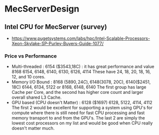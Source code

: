 # MecServerDesign

## Intel CPU for MecServer (survey)
  - https://www.pugetsystems.com/labs/hpc/Intel-Scalable-Processors-Xeon-Skylake-SP-Purley-Buyers-Guide-1077/

### Price vs Performance 
  - Multi-threaded : 6154 ($3543,18C) : it has great performance and value
    8168 6154, 6148, 6140, 6130, 6126, 4114 These have 24, 18, 20, 18, 16, 12, and 10 cores.
  - Memory I/O Bound : 8168 ($5890, 24C), 6148 ($3078, 20C), 6140($2451, 18C)
    6144, 6134, 5122 or 8168, 6148, 6140 The first group has large Cache per Core, and the second has higher core count and larger overall shared L3 Cache.
  - GPU based (CPU doesn't Matter) : 6128 ($1697)
    6128, 5122, 4114, 4112 The first 2 would be excellent for supporting a system using GPU's for compute where there is still need for fast CPU processing and fast memory transport to and from the GPU's. The last 2 are simply the lowest cost processors on my list and would be good when CPU really doesn't matter much. 
